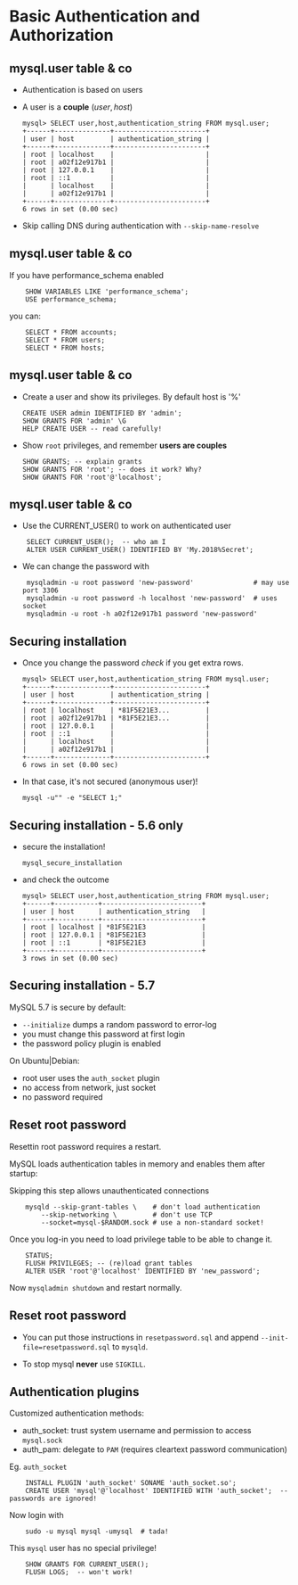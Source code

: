 # Basic Authentication and Authorization


## mysql.user table & co
  - Authentication is based on users
  - A user is a **couple** $(user, host)$ 
       
        mysql> SELECT user,host,authentication_string FROM mysql.user;
        +------+--------------+-----------------------+
        | user | host         | authentication_string |
        +------+--------------+-----------------------+
        | root | localhost    |                       |
        | root | a02f12e917b1 |                       |
        | root | 127.0.0.1    |                       |
        | root | ::1          |                       |
        |      | localhost    |                       |
        |      | a02f12e917b1 |                       |
        +------+--------------+-----------------------+
        6 rows in set (0.00 sec)


  - Skip calling DNS during authentication with ```--skip-name-resolve```


## mysql.user table & co
If you have performance_schema enabled

        SHOW VARIABLES LIKE 'performance_schema';
        USE performance_schema;

you can:

        SELECT * FROM accounts;
        SELECT * FROM users;
        SELECT * FROM hosts;


## mysql.user table & co
  - Create a user and show its privileges. By default host is '%'
  
        CREATE USER admin IDENTIFIED BY 'admin';
        SHOW GRANTS FOR 'admin' \G     
        HELP CREATE USER -- read carefully!
 
  - Show `root` privileges, and remember **users are couples**
  
        SHOW GRANTS; -- explain grants
        SHOW GRANTS FOR 'root'; -- does it work? Why?
        SHOW GRANTS FOR 'root'@'localhost'; 

## mysql.user table & co

  - Use the CURRENT_USER() to work on authenticated user

         SELECT CURRENT_USER();  -- who am I
         ALTER USER CURRENT_USER() IDENTIFIED BY 'My.2018%Secret';
        
  - We can change the password with
  
         mysqladmin -u root password 'new-password'               # may use port 3306
         mysqladmin -u root password -h localhost 'new-password'  # uses socket
         mysqladmin -u root -h a02f12e917b1 password 'new-password'

  
## Securing installation 

  - Once you change the password *check* if you get extra rows.
  
        mysql> SELECT user,host,authentication_string FROM mysql.user;
        +------+--------------+-----------------------+
        | user | host         | authentication_string |
        +------+--------------+-----------------------+
        | root | localhost    | *81F5E21E3...         |
        | root | a02f12e917b1 | *81F5E21E3...         |
        | root | 127.0.0.1    |                       |
        | root | ::1          |                       |
        |      | localhost    |                       |
        |      | a02f12e917b1 |                       |
        +------+--------------+-----------------------+
        6 rows in set (0.00 sec)

  - In that case, it's not secured (anonymous user)!
  
        mysql -u"" -e "SELECT 1;"
  

## Securing installation - 5.6 only

  - secure the installation!
  
        mysql_secure_installation
  
  - and check the outcome
  
        mysql> SELECT user,host,authentication_string FROM mysql.user;
        +------+-----------+-------------------------+
        | user | host      | authentication_string   |
        +------+-----------+-------------------------+
        | root | localhost | *81F5E21E3              |
        | root | 127.0.0.1 | *81F5E21E3              |
        | root | ::1       | *81F5E21E3              |
        +------+-----------+-------------------------+
        3 rows in set (0.00 sec)


## Securing installation - 5.7 

MySQL 5.7 is secure by default:

  - `--initialize` dumps a random password to error-log 
  - you must change this password at first login
  - the password policy plugin is enabled

On Ubuntu|Debian:

  - root user uses the `auth_socket` plugin
  - no access from network, just socket
  - no password required


## Reset root password

Resettin root password requires a restart.

MySQL loads authentication tables in memory and enables them after startup:

Skipping this step allows unauthenticated connections
 
        mysqld --skip-grant-tables \    # don't load authentication
            --skip-networking \         # don't use TCP
            --socket=mysql-$RANDOM.sock # use a non-standard socket!
        
Once you log-in you need to load privilege table to be able to change it.

        STATUS;
        FLUSH PRIVILEGES; -- (re)load grant tables
        ALTER USER 'root'@'localhost' IDENTIFIED BY 'new_password';
        
Now `mysqladmin shutdown` and restart normally.
   
## Reset root password   

  - You can put those instructions in `resetpassword.sql`
and append `--init-file=resetpassword.sql` to `mysqld`.

  - To stop mysql **never** use `SIGKILL`. 
        
        

## Authentication plugins

Customized authentication methods:

  - auth_socket: trust system username and permission to access `mysql.sock`
  - auth_pam: delegate to `PAM` (requires cleartext password communication)
  
Eg. `auth_socket`

        INSTALL PLUGIN 'auth_socket' SONAME 'auth_socket.so';
        CREATE USER 'mysql'@'localhost' IDENTIFIED WITH 'auth_socket';  -- passwords are ignored!
        
Now login with 
 
        sudo -u mysql mysql -umysql  # tada!

This `mysql` user has no special privilege!

        SHOW GRANTS FOR CURRENT_USER();
        FLUSH LOGS;  -- won't work!


        
